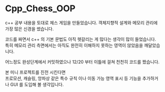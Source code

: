 # Cpp_Chess_OOP

c++ 공부 내용을 토대로 체스 게임을 만들었습니다.
객체지향적 설계와 메모리 관리에 가장 많은 신경을 썼습니다.

코드를 짜면서 c++ 의 기본 문법도 아직 헷갈리는 게 많다는 생각이 많이 들었습니다.
특히 메모리 관리 측면에서는 아직도 완전히 이해하지 못하는 영역이 않았음을 깨달았습니다.

어느정도 완성단계에서 커밋하였으나 12/20 부터 이틀에 걸쳐 천천히 코드를 짰습니다.

본 미니 프로젝트를 진전 시킨다면   
프로모션, 캐슬링, 앙파상 같은 특수 규칙 이나 이동 가능 영역 표시 등 기능을 추가하거나
GUI 를 도입해 볼 생각입니다.